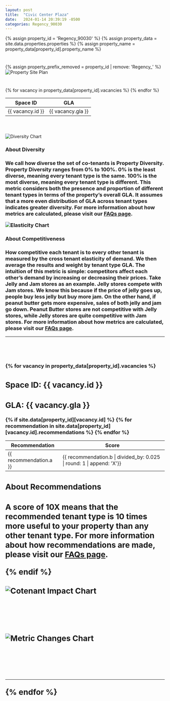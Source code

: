 ```yaml
---
layout: post
title:  "Civic Center Plaza"
date:   2024-01-14 20:39:19 -0500
categories: Regency_90030
---
```

{% assign property_id = 'Regency_90030' %}
{% assign property_data = site.data.properties.properties %}
{% assign property_name = property_data[property_id].property_name %}

<div class="slide-in-left">
<h1>
    <span id="head"></span>
</h1>
</div>

<!-- <div class="slide-in-left">
X vacancies out of Y spaces.
</div> -->

<div class="slide-in-left">
    {% assign property_prefix_removed = property_id | remove: 'Regency_' %}
    
<img src="{{ 'assets/images/Regency_90030/90030.png' | relative_url }}" alt="Property Site Plan" class="img-responsive">
</div>

<div class="slide-in-left">
<h1>
    <span id="vacancies"></span>
</h1>
</div>

<div class="slide-in-left">
<table class="vacancies-table">
<thead>
    <tr>
    <th>Space ID</th>
    <th>GLA</th>
    </tr>
</thead>
<tbody>
    {% for vacancy in property_data[property_id].vacancies %}
    <tr>
    <td>{{ vacancy.id }}</td>
    <td>{{ vacancy.gla }}</td>
    </tr>
    {% endfor %}
</tbody>
</table>
</div>

<div class="slide-in-left">
<h1>
    <span id="diversity"></span>
</h1>
</div>

<br>

<div class="slide-in-left">
<img src="{{ 'assets/images/Regency_90030/diversity.svg' | relative_url }}" alt="Diversity Chart" class="img-responsive">
</div>

<h3>About Diversity<h3>
    <p class="small-text">We call how diverse the set of co-tenants is <strong>Property Diversity. Property Diversity </strong> ranges from 0% to 100%. 0% is the least diverse, meaning every tenant type is the same. 100% is the most diverse, meaning every tenant type is different. This metric considers both the presence and proportion of different tenant types in terms of the property’s overall GLA. It assumes that a more even distribution of GLA across tenant types indicates greater diversity. For more information about how metrics are calculated, please visit our <a href="/Brian-Landru/docs/faqs/">FAQs page</a>.</p>

<!-- Slide-in SVG image -->
<div class="slide-in-left">
<img src="{{ 'assets/images/Regency_90030/elasticity.svg' | relative_url }}" alt="Elasticity Chart" class="img-responsive">
</div>
<h3>About Competitiveness<h3>
    <p class="small-text"> How competitive each tenant is to every other tenant is measured by the cross tenant elasticity of demand. We then average the results and weight by tenant type GLA. The intuition of this metric is simple: competitors affect each other’s demand by increasing or decreasing their prices. Take Jelly and Jam stores as an example. Jelly stores compete with Jam stores. We know this because if the price of jelly goes up, people buy less jelly but buy more jam. On the other hand, if peanut butter gets more expensive, sales of both jelly and jam go down. Peanut Butter stores are not competitive with Jelly stores, while Jelly stores are quite competitive with Jam stores. For more information about how metrics are calculated, please visit our <a href="/Brian-Landru/docs/faqs/">FAQs page</a>.</p>

<hr>
<br>
<!-- Space Details and Images -->
<div class="slide-in-left">
<h1>
    <span id="spaces"></span>
</h1>
</div>
{% for vacancy in property_data[property_id].vacancies %}
<div class="centered-text">
    <h2>Space ID: {{ vacancy.id }}</h2>
    <h2>GLA: {{ vacancy.gla }}</h2>
    <!-- Recommendations Table for each space -->
{% if site.data[property_id][vacancy.id] %}
    <table class="recommendations-table">
    <thead>
        <tr>
        <th>Recommendation</th>
        <th>Score</th>
        <!-- Add more column headers as needed -->
        </tr>
    </thead>
    <tbody>
        {% for recommendation in site.data[property_id][vacancy.id].recommendations %}
        <!-- <tr>
            <td title="Details about recommendation">{{ recommendation.a }}</td>
            <td title="Score as a percentage">{{ recommendation.b | times: 100 | round | append: '%'}}</td>
        </tr> TODO: don't hard code the .025 division. should be / len(_model_classes) -->
        <tr>
            <td title="Details about recommendation">{{ recommendation.a }}</td>  
            <td title="Score">{{ recommendation.b | divided_by: 0.025 | round: 1 | append: 'X'}}</td>
            <!-- Add more cells as needed -->
        </tr>
        {% endfor %}
    </tbody>
    </table>
    <h2>About Recommendations<h2>
    <p class="small-text">A score of 10X means that the recommended tenant type is 10 times more useful to your property than any other tenant type. For more information about how recommendations are made, please visit our <a href="/Brian-Landru/docs/faqs/">FAQs page</a>.</p>
{% endif %}

<br>
<br>

<div class="slide-in-left">
    <img src="{{ 'assets/images/' | append: property_id | append: '/' | append: vacancy.id | append: '/cotenant_impact.svg' | relative_url }}" alt="Cotenant Impact Chart" class="img-responsive">
</div>

<br>
<br>
<br>
<br>

<div class="slide-in-left">
    <img src="{{ 'assets/images/' | append: property_id | append: '/' | append: vacancy.id | append: '/metric_changes.svg' | relative_url }}" alt="Metric Changes Chart" class="img-responsive">
</div>
<br>
<br>
<br>
<hr>
{% endfor %}


<script>
document.addEventListener('DOMContentLoaded', function() {
    // Select all .slide-in-left elements
    const slideInElements = document.querySelectorAll('.slide-in-left');

    // Function to handle the slide-in effect
    function slideIn() {
        slideInElements.forEach(element => {
            // Add the 'start-slide-in' class to start the animation
            element.classList.add('start-slide-in');
    });
    }

    // Function to check if an image is loaded
    function isImageLoaded(imgElement) {
        return imgElement.complete && imgElement.naturalHeight !== 0;
    }

    // Check if all images are loaded and apply the slide-in effect
    slideInElements.forEach(element => {
        const img = element.querySelector('img');
        if (img) {
            if (isImageLoaded(img)) {
                // Image is loaded, apply the slide-in effect
                slideIn();
            } else {
                // If image is not loaded, add an event listener
                img.addEventListener('load', slideIn);
                img.addEventListener('error', function() {
                    console.error('Image failed to load:', img.src);
            });
            }
        }
    });
});

</script>

<script>
var head = new Typed('#head', {
    strings: [
    'Property Profile for <strong class="strong">{{ property_name }}</strong>'
    ],
    typeSpeed: 30,
    startDelay: 200,
    smartBackspace: false,
    loop: false,
    backDelay: 1000, // Delay period after the text is typed out
    showCursor: true,
    cursorChar: '|'
});
</script>

<script>
var head = new Typed('#diversity', {
    strings: [
    'Property Diversity and Competition'
    ],
    typeSpeed: 30,
    startDelay: 200,
    smartBackspace: false,
    loop: false,
    backDelay: 1000, // Delay period after the text is typed out
    showCursor: true,
    cursorChar: '|'
});
</script>

<script>
var head = new Typed('#vacancies', {
    strings: [
    'Vacancies'
    ],
    typeSpeed: 30,
    startDelay: 200,
    smartBackspace: false,
    loop: false,
    backDelay: 1000, // Delay period after the text is typed out
    showCursor: true,
    cursorChar: '|'
});
</script>

<script>
var head = new Typed('#spaces', {
    strings: [
    'Vacancy Detail and Fill Recommendations'
    ],
    typeSpeed: 30,
    startDelay: 200,
    smartBackspace: false,
    loop: false,
    backDelay: 1000, // Delay period after the text is typed out
    showCursor: true,
    cursorChar: '|'
});
</script>
    